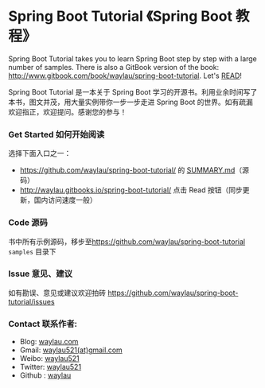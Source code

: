 # Spring Boot Tutorial 《Spring Boot 教程》

 
Spring Boot  Tutorial takes you to learn Spring Boot  step by step with a large number of samples. There is also a GitBook version of the book: <http://www.gitbook.com/book/waylau/spring-boot-tutorial>.
Let's [READ](SUMMARY.md)!

Spring Boot Tutorial 是一本关于 Spring Boot 学习的开源书。利用业余时间写了本书，图文并茂，用大量实例带你一步一步走进 Spring Boot 的世界。如有疏漏欢迎指正，欢迎提问。感谢您的参与！
 
### Get Started 如何开始阅读

选择下面入口之一：

* <https://github.com/waylau/spring-boot-tutorial/> 的 [SUMMARY.md](SUMMARY.md)（源码）
* <http://waylau.gitbooks.io/spring-boot-tutorial/> 点击 Read 按钮（同步更新，国内访问速度一般）
 
### Code 源码

书中所有示例源码，移步至<https://github.com/waylau/spring-boot-tutorial>  `samples` 目录下

### Issue 意见、建议

如有勘误、意见或建议欢迎拍砖 <https://github.com/waylau/spring-boot-tutorial/issues>

### Contact 联系作者:

* Blog: [waylau.com](http://waylau.com)
* Gmail: [waylau521(at)gmail.com](mailto:waylau521@gmail.com)
* Weibo: [waylau521](http://weibo.com/waylau521)
* Twitter: [waylau521](https://twitter.com/waylau521)
* Github : [waylau](https://github.com/waylau)
